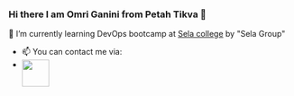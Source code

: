 ### Hi there I am Omri Ganini from Petah Tikva 👋


 🌱 I’m currently learning DevOps bootcamp at [Sela college](https://www.sela.co.il/) by "Sela Group"
- 📫 You can contact me via:
-  [<a href="url"><img src="https://user-images.githubusercontent.com/105926044/174308223-c7dfc3b6-fc55-4d64-ab8d-ba64f12337c1.png" align="left" height="48" width="48" ></a>](https://il.linkedin.com/in/omri-ganini-b46539225)
